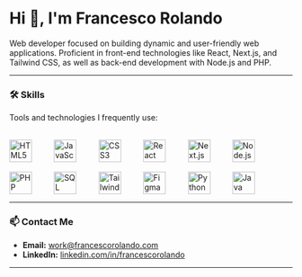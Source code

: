 # Hi 👋, I'm Francesco Rolando

Web developer focused on building dynamic and user-friendly web applications. Proficient in front-end technologies like React, Next.js, and Tailwind CSS, as well as back-end development with Node.js and PHP.

---

### 🛠️ Skills

Tools and technologies I frequently use:
<p>
<br/>
<picture>
  <source media="(prefers-color-scheme: dark)" srcset="https://cdn.simpleicons.org/html5/FFFFFF">
  <img alt="HTML5" title="HTML5" width="40" height="40" style="vertical-align: middle;" src="https://cdn.simpleicons.org/html5">
</picture>&nbsp;&nbsp;&nbsp;&nbsp;&nbsp;&nbsp;&nbsp;&nbsp;
<picture>
  <source media="(prefers-color-scheme: dark)" srcset="https://cdn.simpleicons.org/javascript/FFFFFF">
  <img alt="JavaScript" title="JavaScript" width="40" height="40" style="vertical-align: middle;" src="https://cdn.simpleicons.org/javascript">
</picture>&nbsp;&nbsp;&nbsp;&nbsp;&nbsp;&nbsp;&nbsp;&nbsp;
<picture>
  <source media="(prefers-color-scheme: dark)" srcset="https://cdn.simpleicons.org/css3/FFFFFF">
  <img alt="CSS3" title="CSS3" width="40" height="40" style="vertical-align: middle;" src="https://cdn.simpleicons.org/css3">
</picture>&nbsp;&nbsp;&nbsp;&nbsp;&nbsp;&nbsp;&nbsp;&nbsp;
<picture>
  <source media="(prefers-color-scheme: dark)" srcset="https://cdn.simpleicons.org/react/FFFFFF">
  <img alt="React" title="React.js" width="40" height="40" style="vertical-align: middle;" src="https://cdn.simpleicons.org/react">
</picture>&nbsp;&nbsp;&nbsp;&nbsp;&nbsp;&nbsp;&nbsp;&nbsp;
<picture>
  <source media="(prefers-color-scheme: dark)" srcset="https://cdn.simpleicons.org/nextdotjs/FFFFFF">
  <img alt="Next.js" title="Next.js" width="40" height="40" style="vertical-align: middle;" src="https://cdn.simpleicons.org/nextdotjs">
</picture>&nbsp;&nbsp;&nbsp;&nbsp;&nbsp;&nbsp;&nbsp;&nbsp;
<picture>
  <source media="(prefers-color-scheme: dark)" srcset="https://cdn.simpleicons.org/nodedotjs/FFFFFF">
  <img alt="Node.js" title="Node.js" width="40" height="40" style="vertical-align: middle;" src="https://cdn.simpleicons.org/nodedotjs">
</picture>
<br/>
<br/>
<picture>
  <source media="(prefers-color-scheme: dark)" srcset="https://cdn.simpleicons.org/php/FFFFFF">
  <img alt="PHP" title="PHP" width="40" height="40" style="vertical-align: middle;" src="https://cdn.simpleicons.org/php">
</picture>&nbsp;&nbsp;&nbsp;&nbsp;&nbsp;&nbsp;&nbsp;&nbsp;
<picture>
  <source media="(prefers-color-scheme: dark)" srcset="https://cdn.simpleicons.org/mysql/FFFFFF">
  <img alt="SQL" title="SQL (MySQL)" width="40" height="40" style="vertical-align: middle;" src="https://cdn.simpleicons.org/mysql">
</picture>&nbsp;&nbsp;&nbsp;&nbsp;&nbsp;&nbsp;&nbsp;&nbsp;
<picture>
  <source media="(prefers-color-scheme: dark)" srcset="https://cdn.simpleicons.org/tailwindcss/FFFFFF">
  <img alt="Tailwind CSS" title="Tailwind CSS" width="40" height="40" style="vertical-align: middle;" src="https://cdn.simpleicons.org/tailwindcss">
</picture>&nbsp;&nbsp;&nbsp;&nbsp;&nbsp;&nbsp;&nbsp;&nbsp;
<picture>
  <source media="(prefers-color-scheme: dark)" srcset="https://cdn.simpleicons.org/figma/FFFFFF">
  <img alt="Figma" title="Figma" width="40" height="40" style="vertical-align: middle;" src="https://cdn.simpleicons.org/figma">
</picture>&nbsp;&nbsp;&nbsp;&nbsp;&nbsp;&nbsp;&nbsp;&nbsp;
<picture>
  <source media="(prefers-color-scheme: dark)" srcset="https://cdn.simpleicons.org/python/FFFFFF">
  <img alt="Python" title="Python" width="40" height="40" style="vertical-align: middle;" src="https://cdn.simpleicons.org/python">
</picture>&nbsp;&nbsp;&nbsp;&nbsp;&nbsp;&nbsp;&nbsp;&nbsp;
<picture>
  <source media="(prefers-color-scheme: dark)" srcset="https://cdn.simpleicons.org/openjdk/FFFFFF">
  <img alt="Java" title="Java" width="40" height="40" style="vertical-align: middle;" src="https://cdn.simpleicons.org/openjdk">
</picture>
</p>

---

### 📫 Contact Me

* **Email:** [work@francescorolando.com](mailto:work@francescorolando.com)
* **LinkedIn:** [linkedin.com/in/francescorolando](https://www.linkedin.com/in/francescorolando) 

---
